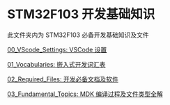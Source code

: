 # STM32F103 开发基础知识
此文件夹内为 STM32F103 必备开发基础知识及文件

[00_VScode_Settings: VSCode 设置](00_VScode_Settings/)

[01_Vocabularies: 嵌入式开发词汇表](01_Vocabularies/)

[02_Required_Files: 开发必备文档及软件](02_Required_Files/)

[03_Fundamental_Topics: MDK 编译过程及文件类型全解](03_Fundamental_Topics/)